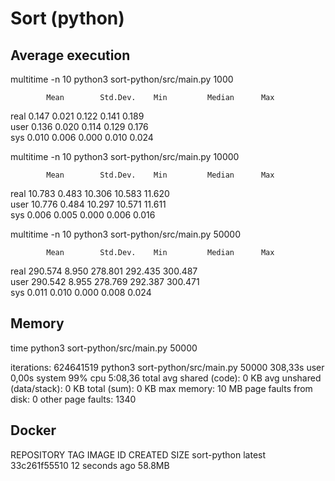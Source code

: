 # Sort (python)

## Average execution

multitime -n 10 python3 sort-python/src/main.py 1000

            Mean        Std.Dev.    Min         Median      Max
real        0.147       0.021       0.122       0.141       0.189       
user        0.136       0.020       0.114       0.129       0.176       
sys         0.010       0.006       0.000       0.010       0.024   

multitime -n 10 python3 sort-python/src/main.py 10000

            Mean        Std.Dev.    Min         Median      Max
real        10.783      0.483       10.306      10.583      11.620      
user        10.776      0.484       10.297      10.571      11.611      
sys         0.006       0.005       0.000       0.006       0.016 

multitime -n 10 python3 sort-python/src/main.py 50000

            Mean        Std.Dev.    Min         Median      Max
real        290.574     8.950       278.801     292.435     300.487     
user        290.542     8.955       278.769     292.387     300.471     
sys         0.011       0.010       0.000       0.008       0.024  

## Memory

time python3 sort-python/src/main.py 50000

iterations:  624641519
python3 sort-python/src/main.py 50000   308,33s  user 0,00s system 99% cpu 5:08,36 total
avg shared (code):         0 KB
avg unshared (data/stack): 0 KB
total (sum):               0 KB
max memory:                10 MB
page faults from disk:     0
other page faults:         1340

## Docker

REPOSITORY          TAG       IMAGE ID       CREATED             SIZE
sort-python         latest    33c261f55510   12 seconds ago      58.8MB